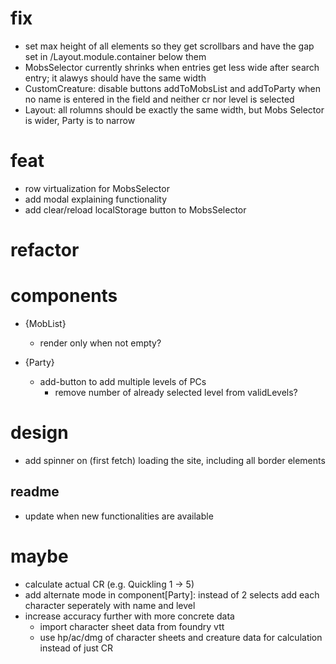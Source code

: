 # fix
- set max height of all elements so they get scrollbars and have the gap set in /Layout.module.container below them
- MobsSelector currently shrinks when entries get less wide after search entry; it alawys should have the same width 
- CustomCreature: disable buttons addToMobsList and addToParty when no name is entered in the field and neither cr nor level is selected 
- Layout: all rolumns should be exactly the same width, but Mobs Selector is wider, Party is to narrow

# feat
- row virtualization for MobsSelector
- add modal explaining functionality
- add clear/reload localStorage button to MobsSelector

# refactor

# components
- {MobList}
  - render only when not empty?

- {Party}
  - add-button to add multiple levels of PCs
    - remove number of already selected level from validLevels?

# design
- add spinner on (first fetch) loading the site, including all border elements

## readme
- update when new functionalities are available

# maybe
- calculate actual CR (e.g. Quickling 1 -> 5)
- add alternate mode in component[Party]: instead of 2 selects add each character seperately with name and level
- increase accuracy further with more concrete data 
    - import character sheet data from foundry vtt
    - use hp/ac/dmg of character sheets and creature data for calculation instead of just CR


